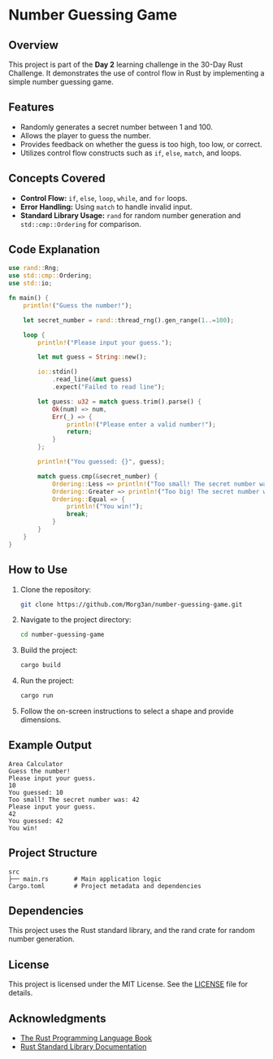 # Number Guessing Game

## Overview

This project is part of the **Day 2** learning challenge in the 30-Day Rust Challenge. It demonstrates the use of control flow in Rust by implementing a simple number guessing game.

## Features

- Randomly generates a secret number between 1 and 100.
- Allows the player to guess the number.
- Provides feedback on whether the guess is too high, too low, or correct.
- Utilizes control flow constructs such as `if`, `else`, `match`, and loops.

## Concepts Covered

- **Control Flow:** `if`, `else`, `loop`, `while`, and `for` loops.
- **Error Handling:** Using `match` to handle invalid input.
- **Standard Library Usage:** `rand` for random number generation and `std::cmp::Ordering` for comparison.

## Code Explanation

```rust
use rand::Rng;
use std::cmp::Ordering;
use std::io;

fn main() {
    println!("Guess the number!");

    let secret_number = rand::thread_rng().gen_range(1..=100);

    loop {
        println!("Please input your guess.");

        let mut guess = String::new();

        io::stdin()
            .read_line(&mut guess)
            .expect("Failed to read line");

        let guess: u32 = match guess.trim().parse() {
            Ok(num) => num,
            Err(_) => {
                println!("Please enter a valid number!");
                return;
            }
        };

        println!("You guessed: {}", guess);

        match guess.cmp(&secret_number) {
            Ordering::Less => println!("Too small! The secret number was: {}", secret_number),
            Ordering::Greater => println!("Too big! The secret number was: {}", secret_number),
            Ordering::Equal => {
                println!("You win!"); 
                break;
            }
        }
    }
}
```

## How to Use
1. Clone the repository:
   ```bash
   git clone https://github.com/Morg3an/number-guessing-game.git
   ```
2. Navigate to the project directory:
   ```bash
   cd number-guessing-game
   ```
3. Build the project:
   ```bash
   cargo build
   ```
4. Run the project:
   ```bash
   cargo run
   ```
5. Follow the on-screen instructions to select a shape and provide dimensions.

## Example Output
```
Area Calculator
Guess the number!
Please input your guess.
10
You guessed: 10
Too small! The secret number was: 42
Please input your guess.
42
You guessed: 42
You win!

```

## Project Structure
```
src
├── main.rs       # Main application logic
Cargo.toml        # Project metadata and dependencies
```

## Dependencies
This project uses the Rust standard library, and the rand crate for random number generation.

## License
This project is licensed under the MIT License. See the [LICENSE](LICENSE) file for details.

## Acknowledgments
- [The Rust Programming Language Book](https://doc.rust-lang.org/book/)
- [Rust Standard Library Documentation](https://doc.rust-lang.org/std/)